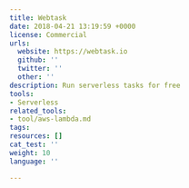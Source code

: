 ```yaml
---
title: Webtask
date: 2018-04-21 13:19:59 +0000
license: Commercial
urls:
  website: https://webtask.io
  github: ''
  twitter: ''
  other: ''
description: Run serverless tasks for free
tools:
- Serverless
related_tools:
- tool/aws-lambda.md
tags:
resources: []
cat_test: ''
weight: 10
language: ''

---
```

